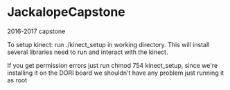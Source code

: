 # JackalopeCapstone
2016-2017 capstone

To setup kinect:
run ./kinect_setup in working directory. This will install several libraries need to run and interact with the kinect.

If you get permission errors just run chmod 754 kinect_setup, since we're installing it on the DORI board we shouldn't have any problem just running it as root
